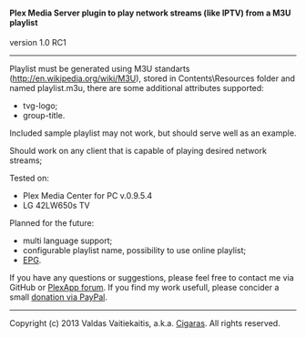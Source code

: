 #### Plex Media Server plugin to play network streams (like IPTV) from a M3U playlist ####
version 1.0 RC1

- - -
Playlist must be generated using M3U standarts (http://en.wikipedia.org/wiki/M3U), stored in Contents\Resources folder and named playlist.m3u, there are some additional attributes supported:
* tvg-logo;
* group-title.

Included sample playlist may not work, but should serve well as an example.

Should work on any client that is capable of playing desired network streams;


Tested on:
* Plex Media Center for PC v.0.9.5.4
* LG 42LW650s TV


Planned for the future:
* multi language support;
* configurable playlist name, possibility to use online playlist;
* [EPG](http://en.wikipedia.org/wiki/Electronic_program_guide).


If you have any questions or suggestions, please feel free to contact me via GitHub or [PlexApp forum](http://forums.plexapp.com/index.php/topic/83083-iptvbundle-plugin-that-plays-iptv-streams-from-a-m3u-playlist/). If you find my work usefull, please concider a small [donation via PayPal](https://www.paypal.com/cgi-bin/webscr?cmd=_donations&business=Cigaras%40gmail%2ecom&lc=LT&currency_code=EUR&bn=PP%2dDonationsBF%3abtn_donate_LG%2egif%3aNonHosted).

- - -
Copyright (c) 2013 Valdas Vaitiekaitis, a.k.a. [Cigaras](http://forums.plexapp.com/index.php/user/107872-cigaras/). All rights reserved.
